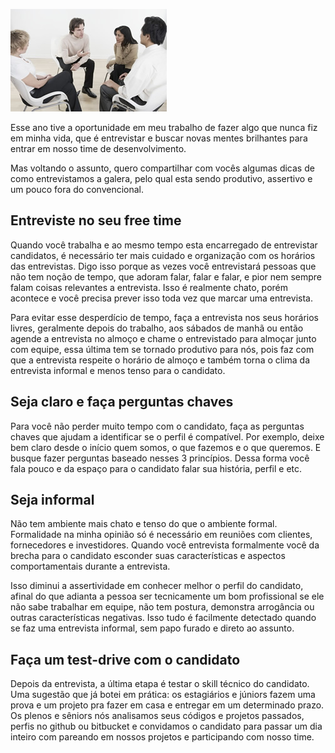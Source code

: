 ![Entrevista com a equipe](../images/entrevista-em-equipe.jpg)

Esse ano tive a oportunidade em meu trabalho de fazer algo que nunca fiz em minha vida, que é entrevistar e buscar novas mentes brilhantes para entrar em nosso time de desenvolvimento.

Mas voltando o assunto, quero compartilhar com vocês algumas dicas de como entrevistamos a galera, pelo qual esta sendo produtivo, assertivo e um pouco fora do convencional.

## Entreviste no seu free time

Quando você trabalha e ao mesmo tempo esta encarregado de entrevistar candidatos, é necessário ter mais cuidado e organização com os horários das entrevistas. Digo isso porque as vezes você entrevistará pessoas que não tem noção de tempo, que adoram falar, falar e falar, e pior nem sempre falam coisas relevantes a entrevista. Isso é realmente chato, porém acontece e você precisa prever isso toda vez que marcar uma entrevista.

Para evitar esse desperdício de tempo, faça a entrevista nos seus horários livres, geralmente depois do trabalho, aos sábados de manhã ou então agende a entrevista no almoço e chame o entrevistado para almoçar junto com equipe, essa última tem se tornado produtivo para nós, pois faz com que a entrevista respeite o horário de almoço e também torna o clima da entrevista informal e menos tenso para o candidato.

## Seja claro e faça perguntas chaves

Para você não perder muito tempo com o candidato, faça as perguntas chaves que ajudam a identificar se o perfil é compatível. Por exemplo, deixe bem claro desde o início quem somos, o que fazemos e o que queremos. E busque fazer perguntas baseado nesses 3 princípios. Dessa forma você fala pouco e da espaço para o candidato falar sua história, perfil e etc.

## Seja informal

Não tem ambiente mais chato e tenso do que o ambiente formal. Formalidade na minha opinião só é necessário em reuniões com clientes, fornecedores e investidores. Quando você entrevista formalmente você da brecha para o candidato esconder suas características e aspectos comportamentais durante a entrevista.

Isso diminui a assertividade em conhecer melhor o perfil do candidato, afinal do que adianta a pessoa ser tecnicamente um bom profissional se ele não sabe trabalhar em equipe, não tem postura, demonstra arrogância ou outras características negativas. Isso tudo é facilmente detectado quando se faz uma entrevista informal, sem papo furado e direto ao assunto.

## Faça um test-drive com o candidato

Depois da entrevista, a última etapa é testar o skill técnico do candidato. Uma sugestão que já botei em prática: os estagiários e júniors fazem uma prova e um projeto pra fazer em casa e entregar em um determinado prazo. Os plenos e sêniors nós analisamos seus códigos e projetos passados, perfis no github ou bitbucket e convidamos o candidato para passar um dia inteiro com pareando em nossos projetos e participando com nosso time.